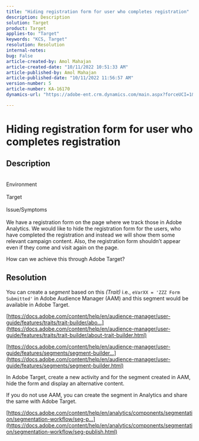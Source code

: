 ```yaml
---
title: "Hiding registration form for user who completes registration"
description: Description
solution: Target
product: Target
applies-to: "Target"
keywords: "KCS, Target"
resolution: Resolution
internal-notes: 
bug: False
article-created-by: Amol Mahajan
article-created-date: "10/11/2022 10:51:33 AM"
article-published-by: Amol Mahajan
article-published-date: "10/11/2022 11:56:57 AM"
version-number: 5
article-number: KA-16170
dynamics-url: "https://adobe-ent.crm.dynamics.com/main.aspx?forceUCI=1&pagetype=entityrecord&etn=knowledgearticle&id=0726b6a7-5249-ed11-bba2-002248086cae"

---
```

# Hiding registration form for user who completes registration

## Description

<br>Environment<br><br>
Target
<br><br>Issue/Symptoms<br><br>
We have a registration form on the page where we track those in Adobe Analytics. We would like to hide the registration form for the users, who have completed the registration and instead we will show them some relevant campaign content. Also, the registration form shouldn’t appear even if they come and visit again on the page.

How can we achieve this through Adobe Target?


## Resolution


You can create a s*egment* based on this *(Trait)* i.e., `eVarXX = 'ZZZ Form Submitted'` in Adobe Audience Manager (AAM) and this segment would be available in Adobe Target.

[https://docs.adobe.com/content/help/en/audience-manager/user-guide/features/traits/trait-builder/abo...](https://docs.adobe.com/content/help/en/audience-manager/user-guide/features/traits/trait-builder/about-trait-builder.html)

[https://docs.adobe.com/content/help/en/audience-manager/user-guide/features/segments/segment-builder...](https://docs.adobe.com/content/help/en/audience-manager/user-guide/features/segments/segment-builder.html)

In Adobe Target, create a new activity and for the segment created in AAM, hide the form and display an alternative content.



If you do not use AAM, you can create the segment in Analytics and share the same with Adobe Target.

[https://docs.adobe.com/content/help/en/analytics/components/segmentation/segmentation-workflow/seg-p...](https://docs.adobe.com/content/help/en/analytics/components/segmentation/segmentation-workflow/seg-publish.html)
